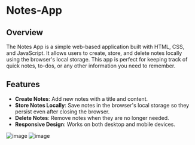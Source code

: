 # Notes-App

## Overview

The Notes App is a simple web-based application built with HTML, CSS, and JavaScript. It allows users to create, store, and delete notes locally using the browser's local storage. This app is perfect for keeping track of quick notes, to-dos, or any other information you need to remember.

## Features

- **Create Notes**: Add new notes with a title and content.
- **Store Notes Locally**: Save notes in the browser's local storage so they persist even after closing the browser.
- **Delete Notes**: Remove notes when they are no longer needed.
- **Responsive Design**: Works on both desktop and mobile devices.

![image](https://github.com/user-attachments/assets/b2f0b236-85c4-4198-a24b-80241332dfbe)
![image](https://github.com/user-attachments/assets/770b3e8b-db4f-4a4b-9d38-1fee22748935)

